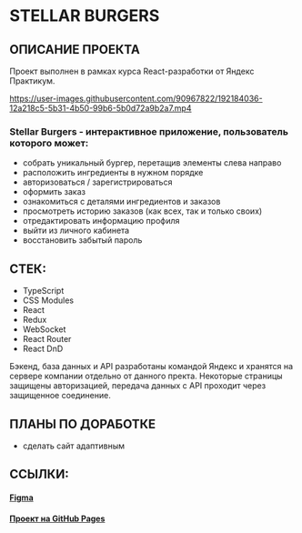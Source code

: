 # STELLAR BURGERS

## ОПИСАНИЕ ПРОЕКТА
Проект выполнен в рамках курса React-разработки от Яндекс Практикум.

https://user-images.githubusercontent.com/90967822/192184036-12a218c5-5b31-4b50-99b6-5b0d72a9b2a7.mp4

### Stellar Burgers - интерактивное приложение, пользователь которого может:

* собрать уникальный бургер, перетащив элементы слева направо
* расположить ингредиенты в нужном порядке
* авторизоваться / зарегистрироваться
* оформить заказ
* ознакомиться с деталями ингредиентов и заказов
* просмотреть историю заказов (как всех, так и только своих)
* отредактировать информацию профиля
* выйти из личного кабинета
* восстановить забытый пароль


## СТЕК:
* TypeScript
* CSS Modules
* React
* Redux
* WebSocket
* React Router
* React DnD

Бэкенд, база данных и API разработаны командой Яндекс и хранятся на сервере компании отдельно от данного пректа. 
Некоторые страницы защищены авторизацией, передача данных с API проходит через защищенное соединение.

## ПЛАНЫ ПО ДОРАБОТКЕ
* сделать сайт адаптивным

## ССЫЛКИ:
#### [Figma](https://www.figma.com/file/ocw9a6hNGeAejl4F3G9fp8/React-_-%D0%9F%D1%80%D0%BE%D0%B5%D0%BA%D1%82%D0%BD%D1%8B%D0%B5-%D0%B7%D0%B0%D0%B4%D0%B0%D1%87%D0%B8-(3-%D0%BC%D0%B5%D1%81%D1%8F%D1%86%D0%B0)_external_link?node-id=2974:2989) 
#### [Проект на GitHub Pages](https://daryamakavchik.github.io/react-burger/)
